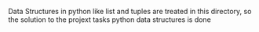Data Structures in python like list and tuples are treated in this directory, so the solution to the projext tasks python data structures is done
